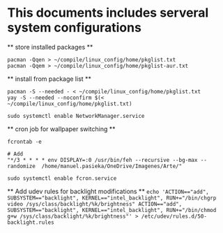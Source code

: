 # This documents includes serveral system configurations

** store installed packages **
```
pacman -Qqen > ~/compile/linux_config/home/pkglist.txt
pacman -Qqem > ~/compile/linux_config/home/pkglist-aur.txt
```

** install from package list **
```
pacman -S --needed - < ~/compile/linux_config/home/pkglist.txt
yay -S --needed --noconfirm $(< ~/compile/linux_config/home/pkglist.txt)
```

```
sudo systemctl enable NetworkManager.service
```

** cron job for wallpaper switching **
```
fcrontab -e

# Add
"*/3 * * * * env DISPLAY=:0 /usr/bin/feh --recursive --bg-max --randomize  /home/manuel.pasieka/OneDrive/Imagenes/Arte/"

sudo systemctl enable fcron.service
```

** Add udev rules for backlight modifications **
``
echo 'ACTION=="add", SUBSYSTEM=="backlight", KERNEL=="intel_backlight", RUN+="/bin/chgrp video /sys/class/backlight/%k/brightness"
ACTION=="add", SUBSYSTEM=="backlight", KERNEL=="intel_backlight", RUN+="/bin/chmod g+w /sys/class/backlight/%k/brightness"' > /etc/udev/rules.d/50-backlight.rules 
``
